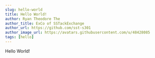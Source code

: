 ```yaml
---
slug: hello-world
title: Hello World!
author: Ryan Theodore The
author_title: ExCo of SSTackExchange
author_url: https://github.com/sst-s301
author_image_url: https://avatars.githubusercontent.com/u/48428085
tags: [hello]
---
```


Hello World!